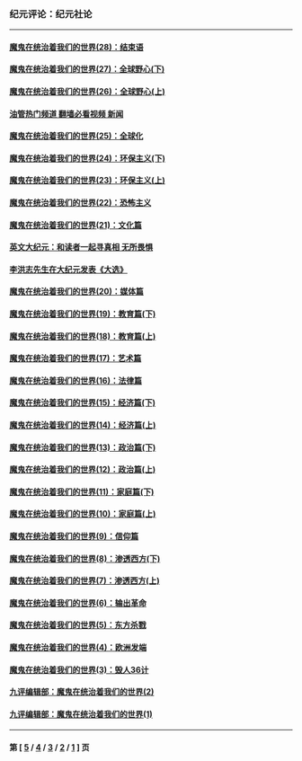 ### 纪元评论：纪元社论
---
#### [魔鬼在统治着我们的世界(28)：结束语](../../pages/nsc422/n10936246.md?12310330) 
#### [魔鬼在统治着我们的世界(27)：全球野心(下)](../../pages/nsc422/n10928319.md?12310330) 
#### [魔鬼在统治着我们的世界(26)：全球野心(上)](../../pages/nsc422/n10900318.md?12310330) 
#### [油管热门频道 翻墙必看视频 新闻](ok?12310330)
#### [魔鬼在统治着我们的世界(25)：全球化](../../pages/nsc422/n10788205.md?12310330) 
#### [魔鬼在统治着我们的世界(24)：环保主义(下)](../../pages/nsc422/n10695307.md?12310330) 
#### [魔鬼在统治着我们的世界(23)：环保主义(上)](../../pages/nsc422/n10688613.md?12310330) 
#### [魔鬼在统治着我们的世界(22)：恐怖主义](../../pages/nsc422/n10614727.md?12310330) 
#### [魔鬼在统治着我们的世界(21)：文化篇](../../pages/nsc422/n10597706.md?12310330) 
#### [英文大纪元：和读者一起寻真相 无所畏惧](../../pages/nsc422/n12542027.md?12310330) 
#### [李洪志先生在大纪元发表《大选》](../../pages/nsc422/n12534746.md?12310330) 
#### [魔鬼在统治着我们的世界(20)：媒体篇](../../pages/nsc422/n10586579.md?12310330) 
#### [魔鬼在统治着我们的世界(19)：教育篇(下)](../../pages/nsc422/n10564808.md?12310330) 
#### [魔鬼在统治着我们的世界(18)：教育篇(上)](../../pages/nsc422/n10526970.md?12310330) 
#### [魔鬼在统治着我们的世界(17)：艺术篇](../../pages/nsc422/n10499093.md?12310330) 
#### [魔鬼在统治着我们的世界(16)：法律篇](../../pages/nsc422/n10485969.md?12310330) 
#### [魔鬼在统治着我们的世界(15)：经济篇(下)](../../pages/nsc422/n10469975.md?12310330) 
#### [魔鬼在统治着我们的世界(14)：经济篇(上)](../../pages/nsc422/n10457370.md?12310330) 
#### [魔鬼在统治着我们的世界(13)：政治篇(下)](../../pages/nsc422/n10448270.md?12310330) 
#### [魔鬼在统治着我们的世界(12)：政治篇(上)](../../pages/nsc422/n10444576.md?12310330) 
#### [魔鬼在统治着我们的世界(11)：家庭篇(下)](../../pages/nsc422/n10440961.md?12310330) 
#### [魔鬼在统治着我们的世界(10)：家庭篇(上)](../../pages/nsc422/n10435448.md?12310330) 
#### [魔鬼在统治着我们的世界(9)：信仰篇](../../pages/nsc422/n10432159.md?12310330) 
#### [魔鬼在统治着我们的世界(8)：渗透西方(下)](../../pages/nsc422/n10429603.md?12310330) 
#### [魔鬼在统治着我们的世界(7)：渗透西方(上)](../../pages/nsc422/n10426013.md?12310330) 
#### [魔鬼在统治着我们的世界(6)：输出革命](../../pages/nsc422/n10421536.md?12310330) 
#### [魔鬼在统治着我们的世界(5)：东方杀戮](../../pages/nsc422/n10417707.md?12310330) 
#### [魔鬼在统治着我们的世界(4)：欧洲发端](../../pages/nsc422/n10414890.md?12310330) 
#### [魔鬼在统治着我们的世界(3)：毁人36计](../../pages/nsc422/n10411583.md?12310330) 
#### [九评编辑部：魔鬼在统治着我们的世界(2)](../../pages/nsc422/n10410036.md?12310330) 
#### [九评编辑部：魔鬼在统治着我们的世界(1)](../../pages/nsc422/n10406825.md?12310330) 

---
#### 第 [ [5](./5.md?12310330) / [4](./4.md?12310330) / [3](./3.md?12310330) / [2](./2.md?12310330) / [1](./1.md?12310330) ] 页
